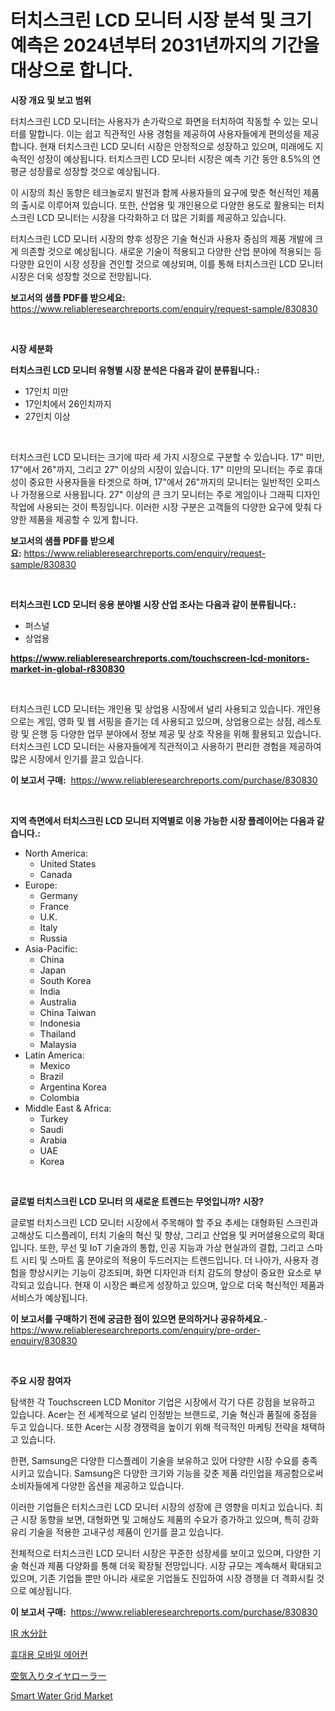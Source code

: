 <p><h1>터치스크린 LCD 모니터 시장 분석 및 크기 예측은 2024년부터 2031년까지의 기간을 대상으로 합니다.</h1></p><p><strong>시장 개요 및 보고 범위</strong></p>
<p><p>터치스크린 LCD 모니터는 사용자가 손가락으로 화면을 터치하여 작동할 수 있는 모니터를 말합니다. 이는 쉽고 직관적인 사용 경험을 제공하여 사용자들에게 편의성을 제공합니다. 현재 터치스크린 LCD 모니터 시장은 안정적으로 성장하고 있으며, 미래에도 지속적인 성장이 예상됩니다. 터치스크린 LCD 모니터 시장은 예측 기간 동안 8.5%의 연평균 성장률로 성장할 것으로 예상됩니다.</p><p>이 시장의 최신 동향은 테크놀로지 발전과 함께 사용자들의 요구에 맞춘 혁신적인 제품의 출시로 이루어져 있습니다. 또한, 산업용 및 개인용으로 다양한 용도로 활용되는 터치스크린 LCD 모니터는 시장을 다각화하고 더 많은 기회를 제공하고 있습니다.</p><p>터치스크린 LCD 모니터 시장의 향후 성장은 기술 혁신과 사용자 중심의 제품 개발에 크게 의존할 것으로 예상됩니다. 새로운 기술이 적용되고 다양한 산업 분야에 적용되는 등 다양한 요인이 시장 성장을 견인할 것으로 예상되며, 이를 통해 터치스크린 LCD 모니터 시장은 더욱 성장할 것으로 전망됩니다.</p></p>
<p><strong>보고서의 샘플 PDF를 받으세요:</strong> <a href="https://www.reliableresearchreports.com/enquiry/request-sample/830830">https://www.reliableresearchreports.com/enquiry/request-sample/830830</a></p>
<p>&nbsp;</p>
<p><strong>시장 세분화</strong></p>
<p><strong>터치스크린 LCD 모니터 유형별 시장 분석은 다음과 같이 분류됩니다.:</strong></p>
<p><ul><li>17인치 미만</li><li>17인치에서 26인치까지</li><li>27인치 이상</li></ul></p>
<p>&nbsp;</p>
<p><p>터치스크린 LCD 모니터는 크기에 따라 세 가지 시장으로 구분할 수 있습니다. 17" 미만, 17"에서 26"까지, 그리고 27" 이상의 시장이 있습니다. 17" 미만의 모니터는 주로 휴대성이 중요한 사용자들을 타겟으로 하며, 17"에서 26"까지의 모니터는 일반적인 오피스나 가정용으로 사용됩니다. 27" 이상의 큰 크기 모니터는 주로 게임이나 그래픽 디자인 작업에 사용되는 것이 특징입니다. 이러한 시장 구분은 고객들의 다양한 요구에 맞춰 다양한 제품을 제공할 수 있게 합니다.</p></p>
<p><strong>보고서의 샘플 PDF를 받으세요:</strong>&nbsp;<a href="https://www.reliableresearchreports.com/enquiry/request-sample/830830">https://www.reliableresearchreports.com/enquiry/request-sample/830830</a></p>
<p>&nbsp;</p>
<p><strong> 터치스크린 LCD 모니터 응용 분야별 시장 산업 조사는 다음과 같이 분류됩니다.:</strong></p>
<p><ul><li>퍼스널</li><li>상업용</li></ul></p>
<p><strong><a href="https://www.reliableresearchreports.com/touchscreen-lcd-monitors-market-in-global-r830830">https://www.reliableresearchreports.com/touchscreen-lcd-monitors-market-in-global-r830830</a></strong></p>
<p>&nbsp;</p>
<p><p>터치스크린 LCD 모니터는 개인용 및 상업용 시장에서 널리 사용되고 있습니다. 개인용으로는 게임, 영화 및 웹 서핑을 즐기는 데 사용되고 있으며, 상업용으로는 상점, 레스토랑 및 은행 등 다양한 업무 분야에서 정보 제공 및 상호 작용을 위해 활용되고 있습니다. 터치스크린 LCD 모니터는 사용자들에게 직관적이고 사용하기 편리한 경험을 제공하여 많은 시장에서 인기를 끌고 있습니다.</p></p>
<p><strong>이 보고서 구매:</strong>&nbsp; <a href="https://www.reliableresearchreports.com/purchase/830830">https://www.reliableresearchreports.com/purchase/830830</a></p>
<p>&nbsp;</p>
<p><strong>지역 측면에서 터치스크린 LCD 모니터 지역별로 이용 가능한 시장 플레이어는 다음과 같습니다.:</strong></p>
<p><ul>
    <li>
        North America:
        <ul>
            <li>United States</li>
            <li>Canada</li>
        </ul>
    </li>
    <li>
        Europe:
        <ul>
            <li>Germany</li>
            <li>France</li>
            <li>U.K.</li>
            <li>Italy</li>
            <li>Russia</li>
        </ul>
    </li>
    <li>
        Asia-Pacific:
        <ul>
            <li>China</li>
            <li>Japan</li>
            <li>South Korea</li>
            <li>India</li>
            <li>Australia</li>
            <li>China Taiwan</li>
            <li>Indonesia</li>
            <li>Thailand</li>
            <li>Malaysia</li>
        </ul>
    </li>
    <li>
        Latin America:
        <ul>
            <li>Mexico</li>
            <li>Brazil</li>
            <li>Argentina Korea</li>
            <li>Colombia</li>
        </ul>
    </li>
    <li>
        Middle East & Africa:
        <ul>
            <li>Turkey</li>
            <li>Saudi</li>
            <li>Arabia</li>
            <li>UAE</li>
            <li>Korea</li>
        </ul>
    </li>
    </ul></p>
<p>&nbsp;</p>
<p><strong>글로벌 터치스크린 LCD 모니터 의 새로운 트렌드는 무엇입니까? 시장?</strong></p>
<p><p>글로벌 터치스크린 LCD 모니터 시장에서 주목해야 할 주요 추세는 대형화된 스크린과 고해상도 디스플레이, 터치 기술의 혁신 및 향상, 그리고 산업용 및 커머셜용으로의 확대 입니다. 또한, 무선 및 IoT 기술과의 통합, 인공 지능과 가상 현실과의 결합, 그리고 스마트 시티 및 스마트 홈 분야로의 적용이 두드러지는 트렌드입니다. 더 나아가, 사용자 경험을 향상시키는 기능이 강조되며, 화면 디자인과 터치 감도의 향상이 중요한 요소로 부각되고 있습니다. 현재 이 시장은 빠르게 성장하고 있으며, 앞으로 더욱 혁신적인 제품과 서비스가 예상됩니다.</p></p>
<p><strong>이 보고서를 구매하기 전에 궁금한 점이 있으면 문의하거나 공유하세요.</strong>- <a href="https://www.reliableresearchreports.com/enquiry/pre-order-enquiry/830830">https://www.reliableresearchreports.com/enquiry/pre-order-enquiry/830830</a></p>
<p>&nbsp;</p>
<p><strong>주요 시장 참여자</strong></p>
<p><p>탐색한 각 Touchscreen LCD Monitor 기업은 시장에서 각기 다른 강점을 보유하고 있습니다. Acer는 전 세계적으로 널리 인정받는 브랜드로, 기술 혁신과 품질에 중점을 두고 있습니다. 또한 Acer는 시장 경쟁력을 높이기 위해 적극적인 마케팅 전략을 채택하고 있습니다.</p><p>한편, Samsung은 다양한 디스플레이 기술을 보유하고 있어 다양한 시장 수요를 충족시키고 있습니다. Samsung은 다양한 크기와 기능을 갖춘 제품 라인업을 제공함으로써 소비자들에게 다양한 옵션을 제공하고 있습니다. </p><p>이러한 기업들은 터치스크린 LCD 모니터 시장의 성장에 큰 영향을 미치고 있습니다. 최근 시장 동향을 보면, 대형화면 및 고해상도 제품의 수요가 증가하고 있으며, 특히 강화유리 기술을 적용한 고내구성 제품이 인기를 끌고 있습니다.</p><p>전체적으로 터치스크린 LCD 모니터 시장은 꾸준한 성장세를 보이고 있으며, 다양한 기술 혁신과 제품 다양화를 통해 더욱 확장될 전망입니다. 시장 규모는 계속해서 확대되고 있으며, 기존 기업들 뿐만 아니라 새로운 기업들도 진입하여 시장 경쟁을 더 격화시킬 것으로 예상됩니다.</p></p>
<p><strong>이 보고서 구매:</strong>&nbsp;&nbsp;<a href="https://www.reliableresearchreports.com/purchase/830830">https://www.reliableresearchreports.com/purchase/830830</a></p>
<p><p><a href="https://medium.com/@slbola/ir%E5%8A%A0%E6%B9%BF%E5%88%86%E6%9E%90%E5%99%A8%E5%B8%82%E5%A0%B4-2031%E5%B9%B4%E3%81%BE%E3%81%A7%E3%81%AE%E6%88%90%E5%8A%9F%E3%81%97%E3%81%9F%E3%83%93%E3%82%B8%E3%83%8D%E3%82%B9%E6%88%A6%E7%95%A5%E3%81%AE%E9%8D%B5-eed85117e076">IR 水分計</a></p><p><a href="https://medium.com/@cloydrenner/%ED%9C%B4%EB%8C%80%EC%9A%A9-%EB%AA%A8%EB%B0%94%EC%9D%BC-%EC%97%90%EC%96%B4%EC%BB%A8-%EC%8B%9C%EC%9E%A5-2031%EB%85%84%EA%B9%8C%EC%A7%80%EC%9D%98-%ED%8A%B8%EB%A0%8C%EB%93%9C-%EC%98%88%EC%B8%A1-%EB%B0%8F-%EA%B2%BD%EC%9F%81-%EB%B6%84%EC%84%9D-ad0cbace5fcc">휴대용 모바일 에어컨</a></p><p><a href="https://medium.com/@rusty-marie2024/%E7%A9%BA%E6%B0%97%E5%85%A5%E3%82%8A%E3%82%BF%E3%82%A4%E3%83%A4%E3%83%AD%E3%83%BC%E3%83%A9%E3%83%BC%E5%B8%82%E5%A0%B4%E8%AA%BF%E6%9F%BB%E5%A0%B1%E5%91%8A%E6%9B%B8-%E3%81%9D%E3%81%AE%E6%AD%B4%E5%8F%B2%E3%81%A82031%E5%B9%B4%E3%81%BE%E3%81%A7%E3%81%AE%E4%BA%88%E6%B8%AC-e099a6cb6c45">空気入りタイヤローラー</a></p><p><a href="https://github.com/WillieWoodard/Market-Research-Report-List-4/blob/main/smart-water-grid-market.md">Smart Water Grid Market</a></p></p>